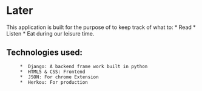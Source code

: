 # Later
This application is built for the purpose of to keep track of what to:
          * Read
          * Listen
          * Eat
during our leisure time. 

## Technologies used:
         *  Django: A backend frame work built in python 
         *  HTML5 & CSS: Frontend 
         *  JSON: For chrome Extension
         *  Herkou: For production
